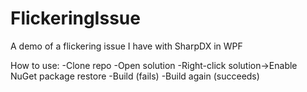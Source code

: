 FlickeringIssue
===============

A demo of a flickering issue I have with SharpDX in WPF


How to use:
-Clone repo
-Open solution
-Right-click solution->Enable NuGet package restore
-Build (fails)
-Build again (succeeds)
